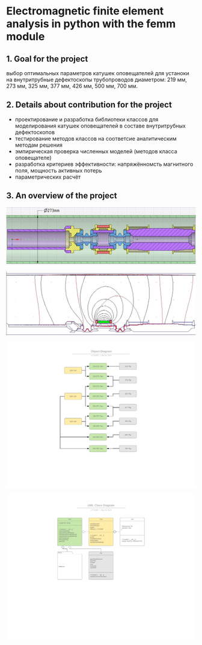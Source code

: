 # Electromagnetic finite element analysis in python with the femm module

## 1. Goal for the project
выбор оптимальных параметров катушек оповещателей для устаноки на внутритрубные дефектоскопы трубопроводов диаметром: 219 мм, 273 мм, 325 мм, 377 мм, 426 мм, 500 мм, 700 мм.

## 2. Details about contribution for the project

- проектирование и разработка библиотеки классов для моделирования катушек оповещателей в составе внутритрубных дефектоскопов
- тестирование методов классов на соответсие аналитическим методам решения
- эмпирическая проверка численных моделей (методов класса оповещателе)
- разработка критериев эффективности: напряжённомсть магнитного поля, мощность активных потерь
- параметрических расчёт 

## 3. An overview of the project

![Object for Low freq EM analisys](OZO500/pic/OZO-500-273.jpg)

![Low freq hfrmonic EM analisys](OZO500/pic/OZO-500-273_FEM.jpg)


![Object Dagram](ObjectDiagram.jpeg)

![UML Class Dagram](UMLClassDiagram.jpeg)
